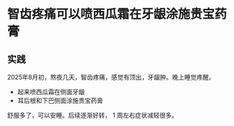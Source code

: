 # 智齿疼痛可以喷西瓜霜在牙龈涂施贵宝药膏

## 实践
2025年8月初，熬夜几天，智齿疼痛，感觉有顶出，牙龈肿。晚上睡觉疼醒。
* 起来喷西瓜霜在侧面牙龈
* 耳后根和下巴侧面涂施贵宝药膏

舒服多了，可以安睡。后续逐渐好转， 1 周左右症状减轻很多。
